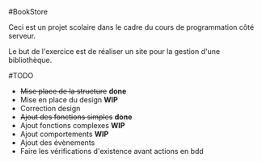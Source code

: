 #BookStore

Ceci est un projet scolaire dans le cadre du cours de programmation côté serveur. 

Le but de l'exercice est de réaliser un site pour la gestion d'une bibliothèque. 

#TODO
- ~~Mise place de la structure~~ **done**
- Mise en place du design **WIP**
- Correction design
- ~~Ajout des fonctions simples~~ **done** 
- Ajout fonctions complexes **WIP**
- Ajout comportements **WIP**
- Ajout des évènements
- Faire les vérifications d'existence avant actions en bdd
